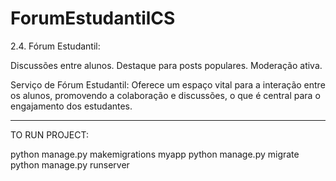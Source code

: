 # ForumEstudantilCS

2.4. Fórum Estudantil:

Discussões entre alunos.
Destaque para posts populares.
Moderação ativa.

Serviço de Fórum Estudantil: Oferece um espaço vital para a interação entre os alunos, promovendo a colaboração e discussões, o que é central para o engajamento dos estudantes.

--------------------------------------------------------------------------------------------------------

TO RUN PROJECT:

python manage.py makemigrations myapp
python manage.py migrate
python manage.py runserver